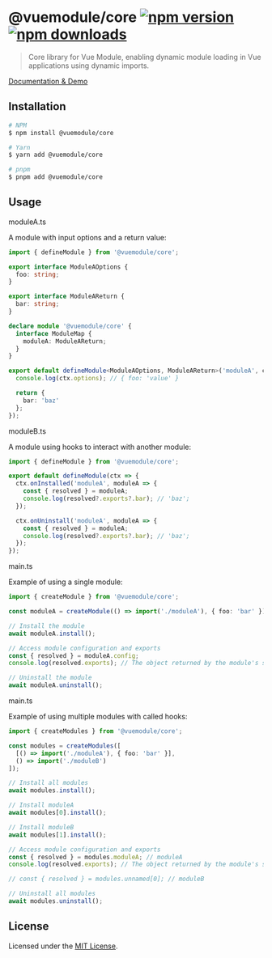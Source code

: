 # @vuemodule/core [![npm version](https://img.shields.io/npm/v/@vuemodule/core.svg)](https://npmjs.org/package/@vuemodule/core) [![npm downloads](https://img.shields.io/npm/dm/@vuemodule/core.svg)](https://npmjs.org/package/@vuemodule/core)

> Core library for Vue Module, enabling dynamic module loading in Vue applications using dynamic imports.

[Documentation & Demo](https://vuemodule.org)

## Installation

```bash
# NPM
$ npm install @vuemodule/core

# Yarn
$ yarn add @vuemodule/core

# pnpm
$ pnpm add @vuemodule/core
```

## Usage

moduleA.ts

A module with input options and a return value:

```ts
import { defineModule } from '@vuemodule/core';

export interface ModuleAOptions {
  foo: string;
}

export interface ModuleAReturn {
  bar: string;
}

declare module '@vuemodule/core' {
  interface ModuleMap {
    moduleA: ModuleAReturn;
  }
}

export default defineModule<ModuleAOptions, ModuleAReturn>('moduleA', ctx => {
  console.log(ctx.options); // { foo: 'value' }

  return {
    bar: 'baz'
  };
});
```

moduleB.ts

A module using hooks to interact with another module:

```ts
import { defineModule } from '@vuemodule/core';

export default defineModule(ctx => {
  ctx.onInstalled('moduleA', moduleA => {
    const { resolved } = moduleA;
    console.log(resolved?.exports?.bar); // 'baz';
  });

  ctx.onUninstall('moduleA', moduleA => {
    const { resolved } = moduleA;
    console.log(resolved?.exports?.bar); // 'baz';
  });
});
```

main.ts

Example of using a single module:

```ts
import { createModule } from '@vuemodule/core';

const moduleA = createModule(() => import('./moduleA'), { foo: 'bar' });

// Install the module
await moduleA.install();

// Access module configuration and exports
const { resolved } = moduleA.config;
console.log(resolved.exports); // The object returned by the module's setup function

// Uninstall the module
await moduleA.uninstall();
```

main.ts

Example of using multiple modules with called hooks:

```ts
import { createModules } from '@vuemodule/core';

const modules = createModules([
  [() => import('./moduleA'), { foo: 'bar' }],
  () => import('./moduleB')
]);

// Install all modules
await modules.install();

// Install moduleA
await modules[0].install();

// Install moduleB
await modules[1].install();

// Access module configuration and exports
const { resolved } = modules.moduleA; // moduleA
console.log(resolved.exports); // The object returned by the module's setup function

// const { resolved } = modules.unnamed[0]; // moduleB

// Uninstall all modules
await modules.uninstall();
```

## License

Licensed under the [MIT License](./LICENSE).

